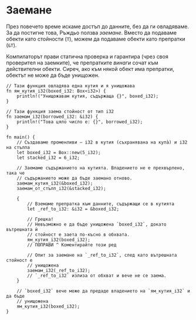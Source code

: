 # Заемане

През повечето време искаме достъп до данните, без да ги овладяваме. За да
постигне това, Ръждьо ползва *заемане*. Вместо да подаваме обекти като стойности
(`T`), можем да подаваме обекти като препратки (`&T`).

Компилаторът прави статична проверка и гарантира (чрез своя проверител на заемките),
че препратките *винаги* сочат към действителни обекти. Сиреч, ако към някой обект
има препратки, обектът не може да бъде унищожен.

```rust,editable,ignore,mdbook-runnable
// Тази функция овладява една кутия и я унищожава
fn ям_кутия_i32(boxed_i32: Box<i32>) {
    println!("Унищожавам кутия, съдържаща {}", boxed_i32);
}

// Тази функция заема стойност от тип i32
fn заемам_i32(borrowed_i32: &i32) {
    println!("Това цяло число е: {}", borrowed_i32);
}

fn main() {
    // Създаваме променливи – i32 в кутия (съхранявана на купа̀) и i32 на стълпа
    let boxed_i32 = Box::new(5_i32);
    let stacked_i32 = 6_i32;

    // Заемаме съдържанието на кутията. Владението не е прехвърлено, така че
    // съдържанието може да бъде заемано отново.
    заемам_кутия_i32(&boxed_i32);
    заемам_от_стълп_i32(&stacked_i32);

    {
        // Вземаме препратка към данните, съдържащи се в кутията
        let _ref_to_i32: &i32 = &boxed_i32;

        // Грешка!
        // Невъзможно е да бъде унищожена `boxed_i32`, докато вътрешната ѝ
        // стойност е заета по-късно в обхвата.
        ям_кутия_i32(boxed_i32);
        // ПОПРАВИ ^ Коментирайте този ред

        // Опит за заемане на `_ref_to_i32`, след като вътрешната стойност е
        // унищожена
        заемам_i32(_ref_to_i32);
        // `_ref_to_i32` излиза от обхват и вече не се заема.
    }

    // `boxed_i32` вече може да предаде владението на `ям_кутия_i32` и да бъде
    // унищожена
    ям_кутия_i32(boxed_i32);
}
```
